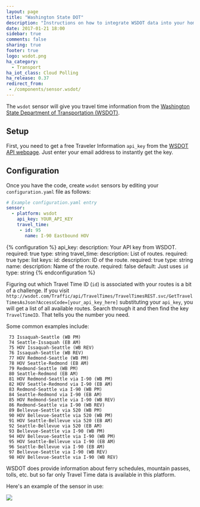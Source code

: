 ```yaml
---
layout: page
title: "Washington State DOT"
description: "Instructions on how to integrate WSDOT data into your home."
date: 2017-01-21 18:00
sidebar: true
comments: false
sharing: true
footer: true
logo: wsdot.png
ha_category:
  - Transport
ha_iot_class: Cloud Polling
ha_release: 0.37
redirect_from:
 - /components/sensor.wsdot/
---
```


The `wsdot` sensor will give you travel time information from the [Washington State Department of Transportation (WSDOT)](http://wsdot.com/).

## Setup

First, you need to get a free Traveler Information `api_key` from the [WSDOT API webpage](http://wsdot.com/traffic/api/). Just enter your email address to instantly get the key.

## Configuration

Once you have the code, create `wsdot` sensors by editing your `configuration.yaml` file as follows:

```yaml
# Example configuration.yaml entry
sensor:
  - platform: wsdot
    api_key: YOUR_API_KEY
    travel_time:
     - id: 95
       name: I-90 Eastbound HOV
```

{% configuration %}
api_key:
  description: Your API key from WSDOT.
  required: true
  type: string
travel_time:
  description: List of routes.
  required: true
  type: list
  keys:
    id:
      description: ID of the route.
      required: true
      type: string
    name:
      description: Name of the route.
      required: false
      default: Just uses `id`
      type: string
{% endconfiguration %}

Figuring out which Travel Time ID (`id`) is associated with your routes is a bit of a challenge. If you visit `http://wsdot.com/Traffic/api/TravelTimes/TravelTimesREST.svc/GetTravelTimesAsJson?AccessCode=[your_api_key_here]` substituting your `api_key`, you will get a list of all available routes. Search through it and then find the key `TravelTimeID`. That tells you the number you need.

Some common examples include:

```text
 73 Issaquah-Seattle (WB PM)
 74 Seattle-Issaquah (EB AM)
 75 HOV Issaquah-Seattle (WB REV)
 76 Issaquah-Seattle (WB REV)
 77 HOV Redmond-Seattle (WB PM)
 78 HOV Seattle-Redmond (EB AM)
 79 Redmond-Seattle (WB PM)
 80 Seattle-Redmond (EB AM)
 81 HOV Redmond-Seattle via I-90 (WB PM)
 82 HOV Seattle-Redmond via I-90 (EB AM)
 83 Redmond-Seattle via I-90 (WB PM)
 84 Seattle-Redmond via I-90 (EB AM)
 85 HOV Redmond-Seattle via I-90 (WB REV)
 86 Redmond-Seattle via I-90 (WB REV)
 89 Bellevue-Seattle via 520 (WB PM)
 90 HOV Bellevue-Seattle via 520 (WB PM)
 91 HOV Seattle-Bellevue via 520 (EB AM)
 92 Seattle-Bellevue via 520 (EB AM)
 93 Bellevue-Seattle via I-90 (WB PM)
 94 HOV Bellevue-Seattle via I-90 (WB PM)
 95 HOV Seattle-Bellevue via I-90 (EB AM)
 96 Seattle-Bellevue via I-90 (EB AM)
 97 Bellevue-Seattle via I-90 (WB REV)
 98 HOV Bellevue-Seattle via I-90 (WB REV)
```

<p class='note info'>
WSDOT does provide information about ferry schedules, mountain passes, tolls, etc. but so far only Travel Time data is available in this platform.
</p>

Here's an example of the sensor in use:

<p class='img'>
  <img src='{{site_root}}/images/screenshots/wsdot_sensor.png' />
</p>
